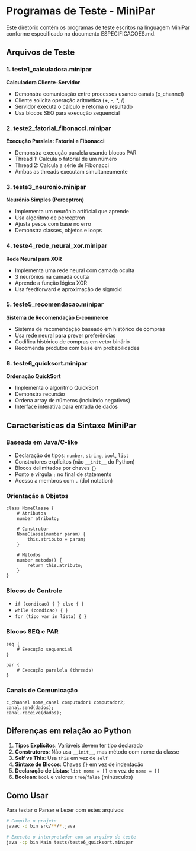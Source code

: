 # Programas de Teste - MiniPar

Este diretório contém os programas de teste escritos na linguagem MiniPar conforme especificado no documento ESPECIFICACOES.md.

## Arquivos de Teste

### 1. teste1_calculadora.minipar
**Calculadora Cliente-Servidor**
- Demonstra comunicação entre processos usando canais (c_channel)
- Cliente solicita operação aritmética (+, -, *, /)
- Servidor executa o cálculo e retorna o resultado
- Usa blocos SEQ para execução sequencial

### 2. teste2_fatorial_fibonacci.minipar
**Execução Paralela: Fatorial e Fibonacci**
- Demonstra execução paralela usando blocos PAR
- Thread 1: Calcula o fatorial de um número
- Thread 2: Calcula a série de Fibonacci
- Ambas as threads executam simultaneamente

### 3. teste3_neuronio.minipar
**Neurônio Simples (Perceptron)**
- Implementa um neurônio artificial que aprende
- Usa algoritmo de perceptron
- Ajusta pesos com base no erro
- Demonstra classes, objetos e loops

### 4. teste4_rede_neural_xor.minipar
**Rede Neural para XOR**
- Implementa uma rede neural com camada oculta
- 3 neurônios na camada oculta
- Aprende a função lógica XOR
- Usa feedforward e aproximação de sigmoid

### 5. teste5_recomendacao.minipar
**Sistema de Recomendação E-commerce**
- Sistema de recomendação baseado em histórico de compras
- Usa rede neural para prever preferências
- Codifica histórico de compras em vetor binário
- Recomenda produtos com base em probabilidades

### 6. teste6_quicksort.minipar
**Ordenação QuickSort**
- Implementa o algoritmo QuickSort
- Demonstra recursão
- Ordena array de números (incluindo negativos)
- Interface interativa para entrada de dados

## Características da Sintaxe MiniPar

### Baseada em Java/C-like
- Declaração de tipos: `number`, `string`, `bool`, `list`
- Construtores explícitos (não `__init__` do Python)
- Blocos delimitados por chaves `{}`
- Ponto e vírgula `;` no final de statements
- Acesso a membros com `.` (dot notation)

### Orientação a Objetos
```minipar
class NomeClasse {
    # Atributos
    number atributo;
    
    # Construtor
    NomeClasse(number param) {
        this.atributo = param;
    }
    
    # Métodos
    number metodo() {
        return this.atributo;
    }
}
```

### Blocos de Controle
- `if (condicao) { } else { }`
- `while (condicao) { }`
- `for (tipo var in lista) { }`

### Blocos SEQ e PAR
```minipar
seq {
    # Execução sequencial
}

par {
    # Execução paralela (threads)
}
```

### Canais de Comunicação
```minipar
c_channel nome_canal computador1 computador2;
canal.send(dados);
canal.receive(dados);
```

## Diferenças em relação ao Python

1. **Tipos Explícitos**: Variáveis devem ter tipo declarado
2. **Construtores**: Não usa `__init__`, mas método com nome da classe
3. **Self vs This**: Usa `this` em vez de `self`
4. **Sintaxe de Blocos**: Chaves `{}` em vez de indentação
5. **Declaração de Listas**: `list nome = []` em vez de `nome = []`
6. **Boolean**: `bool` e valores `true`/`false` (minúsculos)

## Como Usar

Para testar o Parser e Lexer com estes arquivos:

```bash
# Compile o projeto
javac -d bin src/**/*.java

# Execute o interpretador com um arquivo de teste
java -cp bin Main tests/teste6_quicksort.minipar
```